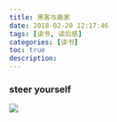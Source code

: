 ```yaml
---
title: 黑客与画家
date: 2018-02-20 12:17:46
tags: [读书, 读后感]
categories: [读书]
toc: true
description: 
---
```


### steer yourself
![](https://farm5.staticflickr.com/4290/35294660055_42c02b2316_k_d.jpg)